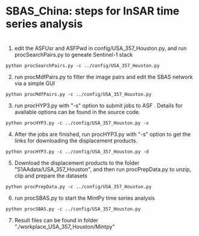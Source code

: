 # SBAS_China: steps for InSAR time series analysis
# 

1. edit the ASFUsr and ASFPwd in config/USA_357_Houston.py, and run procSearchPairs.py to geneate Sentinel-1 stack
<pre><code>python procSearchPairs.py -c ../config/USA_357_Houston.py</code></pre>
2. run procMdfPairs.py to filter the image pairs and edit the SBAS network via a simple GUI
<pre><code>python procMdfPairs.py -c ../config/USA_357_Houston.py</code></pre>
3. run procHYP3.py with "-s" option to submit jobs to ASF . Details for available options can be found in the source code.
<pre><code>python procHYP3.py -c ../config/USA_357_Houston.py -s</code></pre>
4. After the jobs are finished, run procHYP3.py with "-s" option to get the links for downloading the displacement products. 
<pre><code>python procHYP3.py -c ../config/USA_357_Houston.py -d</code></pre>
5. Download the displacement products to the folder "S1AAdata/USA_357_Houston", and then run procPrepData.py to unzip, clip and prepare the datasets
<pre><code>python procPrepData.py -c ../config/USA_357_Houston.py</code></pre> 
6. run procSBAS.py to start the MintPy time series analysis
<pre><code>python procSBAS.py -c ../config/USA_357_Houston.py</code></pre> 
7. Result files can be found in folder "./workplace_USA_357_Houston/Mintpy"
